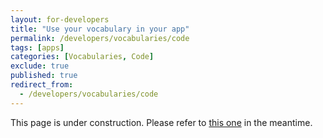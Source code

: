 ```yaml
---
layout: for-developers
title: "Use your vocabulary in your app"
permalink: /developers/vocabularies/code
tags: [apps]
categories: [Vocabularies, Code]
exclude: true
published: true
redirect_from:
  - /developers/vocabularies/code
---
```


This page is under construction. Please refer to [this one](/developers/vocabularies/code/quickstart) in the meantime.
